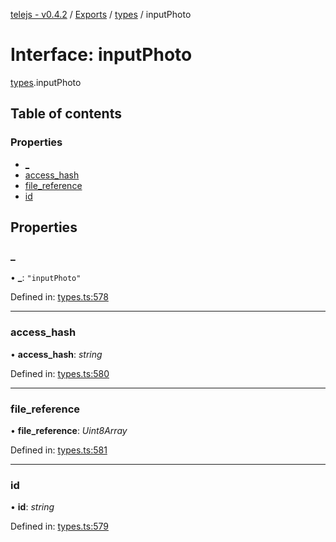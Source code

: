 [telejs - v0.4.2](../README.md) / [Exports](../modules.md) / [types](../modules/types.md) / inputPhoto

# Interface: inputPhoto

[types](../modules/types.md).inputPhoto

## Table of contents

### Properties

- [\_](types.inputphoto.md#_)
- [access\_hash](types.inputphoto.md#access_hash)
- [file\_reference](types.inputphoto.md#file_reference)
- [id](types.inputphoto.md#id)

## Properties

### \_

• **\_**: ``"inputPhoto"``

Defined in: [types.ts:578](https://github.com/telejs/telejs/blob/64a8dcf/src/types.ts#L578)

___

### access\_hash

• **access\_hash**: *string*

Defined in: [types.ts:580](https://github.com/telejs/telejs/blob/64a8dcf/src/types.ts#L580)

___

### file\_reference

• **file\_reference**: *Uint8Array*

Defined in: [types.ts:581](https://github.com/telejs/telejs/blob/64a8dcf/src/types.ts#L581)

___

### id

• **id**: *string*

Defined in: [types.ts:579](https://github.com/telejs/telejs/blob/64a8dcf/src/types.ts#L579)
